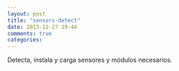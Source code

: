```yaml
---
layout: post
title: "sensors-detect"
date: 2013-12-27 19:44
comments: true
categories: 
---
```

Detecta, instala y carga sensores y módulos necesarios.

